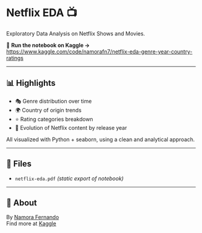 # Netflix EDA 📺

Exploratory Data Analysis on Netflix Shows and Movies.

📎 **Run the notebook on Kaggle →**  
https://www.kaggle.com/code/namorafn7/netflix-eda-genre-year-country-ratings

---

## 📊 Highlights

- 🎭 Genre distribution over time  
- 🌍 Country of origin trends  
- ⭐ Rating categories breakdown  
- 📅 Evolution of Netflix content by release year  

All visualized with Python + seaborn, using a clean and analytical approach.

---

## 📁 Files

- `netflix-eda.pdf` _(static export of notebook)_

---

## 🙋 About

By [Namora Fernando](https://github.com/namora-fernando)  
Find more at [Kaggle](https://www.kaggle.com/namorafn7)
